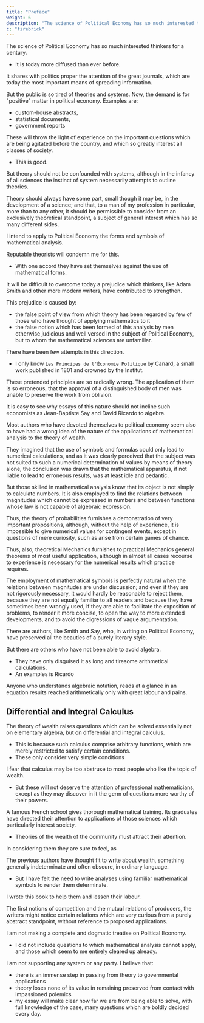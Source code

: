 ```yaml
---
title: "Preface"
weight: 6
description: "The science of Political Economy has so much interested thinkers for a century"
c: "firebrick"
---
```



The science of Political Economy has so much interested thinkers for a century.
- It is today more diffused than ever before.

It shares with politics proper the attention of the great journals, which are today the most important means of spreading information.

But the public is so tired of theories and systems. Now, the demand is for "positive" matter in political economy. Examples are:
- custom-house abstracts, 
- statistical documents,
- government reports

These will throw the light of experience on the important questions which are being agitated before the country, and which so greatly interest all classes of society.
- This is good. 

But theory should not be confounded with systems, although in the infancy of all sciences the instinct of system necessarily attempts to outline theories. 

Theory should always have some part, small though it may be, in the development of a science; and that, to a man of my profession in particular, more than to any other, it should be permissible to consider from an exclusively theoretical standpoint, a subject of general interest which has so many different sides.

<!-- But the title of this work sets forth not only theoretical researches; it shows also that -->

I intend to apply to Political Economy the forms and symbols of mathematical analysis. 

Reputable theorists will condemn me for this.
- With one accord they have set themselves against the use of mathematical forms.

It will be difficult to overcome today a prejudice which thinkers, like Adam Smith and other more modern writers, have contributed to strengthen. 

This prejudice is caused by:
- the false point of view from which theory has been regarded by few of those who have thought of applying mathematics to it
- the false notion which has been formed of this analysis by men otherwise judicious and well versed in the subject of Political Economy, but to whom the mathematical sciences are unfamiliar.

There have been few attempts in this direction. 
- I only know `Les Principes de l'Économie Politique` by Canard, a small work published in 1801 and crowned by the Institut. 

These pretended principles are so radically wrong. The application of them is so erroneous, that the approval of a distinguished body of men was unable to preserve the work from oblivion. 

It is easy to see why essays of this nature should not incline such economists as Jean-Baptiste Say and David Ricardo to algebra.

Most authors who have devoted themselves to political economy seem also to have had a wrong idea of the nature of the applications of mathematical analysis to the theory of wealth. 

They imagined that the use of symbols and formulas could only lead to numerical calculations, and as it was clearly perceived that the subject was not suited to such a numerical determination of values by means of theory alone, the conclusion was drawn that the mathematical apparatus, if not liable to lead to erroneous results, was at least idle and pedantic. 

But those skilled in mathematical analysis know that its object is not simply to calculate numbers. It is also employed to find the relations between magnitudes which cannot be expressed in numbers and between functions whose law is not capable of algebraic expression. 

Thus, the theory of probabilities furnishes a demonstration of very important propositions, although, without the help of experience, it is impossible to give numerical values for contingent events, except in questions of mere curiosity, such as arise from certain games of chance. 

Thus, also, theoretical Mechanics furnishes to practical Mechanics general theorems of most useful application, although in almost all cases recourse to experience is necessary for the numerical results which practice requires.

The employment of mathematical symbols is perfectly natural when the relations between magnitudes are under discussion; and even if they are not rigorously necessary, it would hardly be reasonable to reject them, because they are not equally familiar to all readers and because they have sometimes been wrongly used, if they are able to facilitate the exposition of problems, to render it more concise, to open the way to more extended developments, and to avoid the digressions of vague argumentation.

There are authors, like Smith and Say, who, in writing on Political Economy, have preserved all the beauties of a purely literary style.

But there are others who have not been able to avoid algebra.
- They have only disguised it as long and tiresome arithmetical calculations.
- An examples is Ricardo

Anyone who understands algebraic notation, reads at a glance in an equation results reached arithmetically only with great labour and pains.


## Differential and Integral Calculus

The theory of wealth raises questions which can be solved essentially not on elementary algebra, but on differential and integral calculus.
- This is because such calculus comprise arbitrary functions, which are merely restricted to satisfy certain conditions. 
- These only consider very simple conditions
 <!-- will be , the first principles of the   suffice for understanding this little treatise.  -->

I fear that calculus may be too abstruse to most people who like the topic of wealth.
- But these will not deserve the attention of professional mathematicians, except as they may discover in it the germ of questions more worthy of their powers.

<!-- But there is a large class of men, and,  -->

A famous French school gives thorough mathematical training. Its graduates have directed their attention to applications of those sciences which particularly interest society. 
- Theories of the wealth of the community must attract their attention.

In considering them they are sure to feel, as 

The previous authors have thought fit to write about wealth, something generally indeterminate and often obscure, in ordinary language.
- But I have felt the need to write analyses using familiar mathematical symbols to render them determinate. 

I wrote this book to help them and lessen their labour. 
<!-- In thinking that they may be led by their reflexions to enter upon this path, I hope that my book may be of some use to them,  -->

The first notions of competition and the mutual relations of producers, the writers might notice certain relations which are very curious from a purely abstract standpoint, without reference to proposed applications.

I am not making a complete and dogmatic treatise on Political Economy.
- I did not include questions to which mathematical analysis cannot apply, and those which seem to me entirely cleared up already. 

<!-- I have assumed that this book will only fall into the hands of readers who are familiar with what is found in the most ordinary books on these topics. -->

I am not supporting any system or any party. I believe that:
- there is an immense step in passing from theory to governmental applications
- theory loses none of its value in remaining preserved from contact with impassioned polemics
- my essay will make clear how far we are from being able to solve, with full knowledge of the case, many questions which are boldly decided every day.
